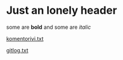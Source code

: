 # Just an lonely header


some are **bold** and some are *italic*

[komentorivi.txt](https://github.com/juliagron/otm-harjoitustyo/blob/master/laskarit/viikko1/komentorivi.txt)

[gitlog.txt](https://github.com/juliagron/otm-harjoitustyo/blob/master/laskarit/viikko1/gitlog.txt)
